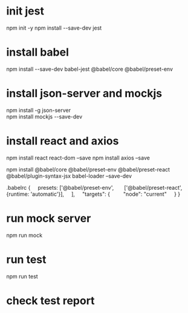 # init jest
npm init -y
npm install --save-dev jest

# install babel
npm install --save-dev babel-jest @babel/core @babel/preset-env

# install json-server and mockjs
npm install -g json-server  
npm install mockjs --save-dev 


# install react and axios 
npm install react react-dom –save
npm install axios –save

npm install @babel/core @babel/preset-env @babel/preset-react @babel/plugin-syntax-jsx babel-loader –save-dev

.babelrc 
{
    presets: ['@babel/preset-env',
      ['@babel/preset-react', {runtime: 'automatic'}],
    ],
    "targets": {
        "node": "current"
    }
}

# run mock server
npm run mock

# run test
npm run test

# check test report



